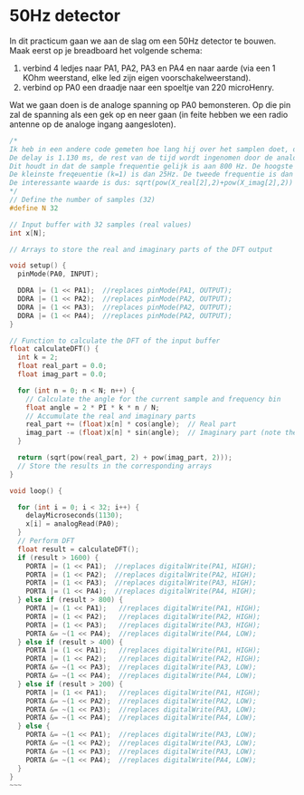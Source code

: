 # 50Hz detector
In dit practicum gaan we aan de slag om een 50Hz detector te bouwen. 
Maak eerst op je breadboard het volgende schema:
1) verbind 4 ledjes naar PA1, PA2, PA3 en PA4 en naar aarde (via een 1 KOhm weerstand, elke led zijn eigen voorschakelweerstand).
2) verbind op PA0 een draadje naar een spoeltje van 220 microHenry.

Wat we gaan doen is de analoge spanning op PA0 bemonsteren. Op die pin zal de spanning als een gek op en neer gaan (in feite hebben we een radio antenne op de analoge ingang aangesloten).  


```c++
/*
Ik heb in een andere code gemeten hoe lang hij over het samplen doet, daar komt uit dat de sample tijd gelijk is 1.25 ms. 
De delay is 1.130 ms, de rest van de tijd wordt ingenomen door de analogRead.
Dit houdt in dat de sample frequentie gelijk is aan 800 Hz. De hoogste frequentie die je kan detecteren is 400Hz. 
De kleinste freqeuentie (k=1) is dan 25Hz. De tweede frequentie is dan 50 Hz!!!!
De interessante waarde is dus: sqrt(pow(X_real[2],2)+pow(X_imag[2],2)) 
*/
// Define the number of samples (32)
#define N 32

// Input buffer with 32 samples (real values)
int x[N];

// Arrays to store the real and imaginary parts of the DFT output

void setup() {
  pinMode(PA0, INPUT);

  DDRA |= (1 << PA1);  //replaces pinMode(PA1, OUTPUT);
  DDRA |= (1 << PA2);  //replaces pinMode(PA2, OUTPUT);
  DDRA |= (1 << PA3);  //replaces pinMode(PA2, OUTPUT);
  DDRA |= (1 << PA4);  //replaces pinMode(PA2, OUTPUT);
}

// Function to calculate the DFT of the input buffer
float calculateDFT() {
  int k = 2;
  float real_part = 0.0;
  float imag_part = 0.0;

  for (int n = 0; n < N; n++) {
    // Calculate the angle for the current sample and frequency bin
    float angle = 2 * PI * k * n / N;
    // Accumulate the real and imaginary parts
    real_part += (float)x[n] * cos(angle);  // Real part
    imag_part -= (float)x[n] * sin(angle);  // Imaginary part (note the negative sign)
  }

  return (sqrt(pow(real_part, 2) + pow(imag_part, 2)));
  // Store the results in the corresponding arrays
}

void loop() {

  for (int i = 0; i < 32; i++) {
    delayMicroseconds(1130);
    x[i] = analogRead(PA0);
  }
  // Perform DFT
  float result = calculateDFT();
  if (result > 1600) {
    PORTA |= (1 << PA1);  //replaces digitalWrite(PA1, HIGH);
    PORTA |= (1 << PA2);  //replaces digitalWrite(PA2, HIGH);
    PORTA |= (1 << PA3);  //replaces digitalWrite(PA3, HIGH);
    PORTA |= (1 << PA4);  //replaces digitalWrite(PA4, HIGH);
  } else if (result > 800) {
    PORTA |= (1 << PA1);   //replaces digitalWrite(PA1, HIGH);
    PORTA |= (1 << PA2);   //replaces digitalWrite(PA2, HIGH);
    PORTA |= (1 << PA3);   //replaces digitalWrite(PA3, HIGH);
    PORTA &= ~(1 << PA4);  //replaces digitalWrite(PA4, LOW);
  } else if (result > 400) {
    PORTA |= (1 << PA1);   //replaces digitalWrite(PA1, HIGH);
    PORTA |= (1 << PA2);   //replaces digitalWrite(PA2, HIGH);
    PORTA &= ~(1 << PA3);  //replaces digitalWrite(PA3, LOW);
    PORTA &= ~(1 << PA4);  //replaces digitalWrite(PA4, LOW);
  } else if (result > 200) {
    PORTA |= (1 << PA1);   //replaces digitalWrite(PA1, HIGH);
    PORTA &= ~(1 << PA2);  //replaces digitalWrite(PA2, LOW);
    PORTA &= ~(1 << PA3);  //replaces digitalWrite(PA3, LOW);
    PORTA &= ~(1 << PA4);  //replaces digitalWrite(PA4, LOW);
  } else {
    PORTA &= ~(1 << PA1);  //replaces digitalWrite(PA3, LOW);
    PORTA &= ~(1 << PA2);  //replaces digitalWrite(PA3, LOW);
    PORTA &= ~(1 << PA3);  //replaces digitalWrite(PA3, LOW);
    PORTA &= ~(1 << PA4);  //replaces digitalWrite(PA4, LOW);
  }
}
~~~
